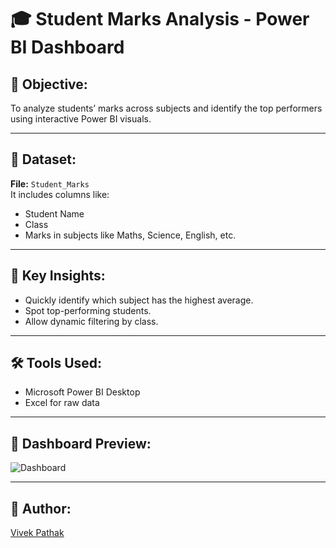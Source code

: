 # 🎓 Student Marks Analysis - Power BI Dashboard

## 📌 Objective:
To analyze students’ marks across subjects and identify the top performers using interactive Power BI visuals.

---

## 📁 Dataset:
**File:** `Student_Marks`  
It includes columns like:
- Student Name
- Class
- Marks in subjects like Maths, Science, English, etc.

---

## 🧠 Key Insights:
- Quickly identify which subject has the highest average.
- Spot top-performing students.
- Allow dynamic filtering by class.

---

## 🛠 Tools Used:
- Microsoft Power BI Desktop
- Excel for raw data

---

## 📸 Dashboard Preview:
![Dashboard](screenshots/dashboard.png)

---

## 🔗 Author:
[Vivek Pathak](https://github.com/YOUR_GITHUB_USERNAME)

